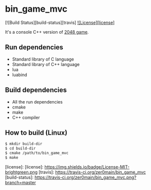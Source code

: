 bin_game_mvc
============

[![Build Status][build-status][travis]
[![License][license]](LICENSE)

It's a console C++ version of [2048 game][2048].

Run dependencies
----------------

 - Standard library of C language
 - Standard library of C++ language
 - lua
 - luabind

Build dependencies
------------------

 - All the run dependencies
 - cmake
 - make
 - C++ compiler

How to build (Linux)
--------------------

```bash
$ mkdir build-dir
$ cd build-dir
$ cmake /path/to/bin_game_mvc
$ make
```

[2048]: https://gabrielecirulli.github.io/2048/
[license]: [license]: https://img.shields.io/badge/License-MIT-brightgreen.png
[travis]: https://travis-ci.org/zer0main/bin_game_mvc
[build-status]: https://travis-ci.org/zer0main/bin_game_mvc.png?branch=master
